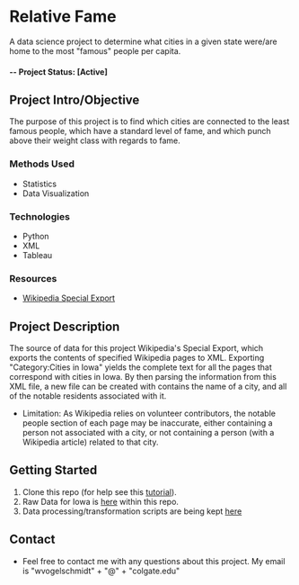 # Relative Fame
A data science project to determine what cities in a given state were/are home to the most "famous" people per capita.

#### -- Project Status: [Active]

## Project Intro/Objective
The purpose of this project is to find which cities are connected to the least famous people, which have a standard level of fame, and which punch above their weight class with regards to fame.

### Methods Used
* Statistics
* Data Visualization

### Technologies
* Python
* XML
* Tableau

### Resources
* [Wikipedia Special Export](https://en.wikipedia.org/wiki/Special:Export)

## Project Description
The source of data for this project Wikipedia's Special Export, which exports the contents of specified Wikipedia pages to XML. Exporting "Category:Cities in Iowa" yields the complete text for all the pages that correspond with cities in Iowa. By then parsing the information from this XML file, a new file can be created with contains the name of a city, and all of the notable residents associated with it.
* Limitation: As Wikipedia relies on volunteer contributors, the notable people section of each page may be inaccurate, either containing a person not associated with a city, or not containing a person (with a Wikipedia article) related to that city.

## Getting Started

1. Clone this repo (for help see this [tutorial](https://help.github.com/articles/cloning-a-repository/)).
2. Raw Data for Iowa is [here](CitiesInIowa.xml) within this repo.    
3. Data processing/transformation scripts are being kept [here](MineCities.py)

## Contact
* Feel free to contact me with any questions about this project. My email is "wvogelschmidt" + "@" + "colgate.edu"
